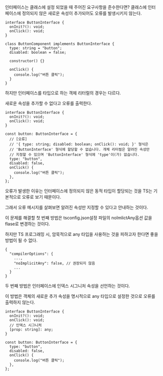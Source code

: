 인터페이스는 클래스에 설정 되었을 때 주어진 요구사항을 준수한다면? 클래스에 인터페이스에 정의되지 않은 새로운 속성이 추가되어도 오류를 발생시키지 않는다.

```tsx
interface ButtonInterface {
  onInit?(): void;
  onClick(): void;
}

class ButtonComponent implements ButtonInterface {
  type: string = "button";
  disabled: boolean = false;

  constructor() {}

  onClick() {
    console.log("버튼 클릭");
  }
}
```

하지만 인터페이스를 타입으로 하는 객체 리터럴의 경우는 다르다.

새로운 속성을 추가할 수 없다고 오류를 출력한다.

```tsx
interface ButtonInterface {
  onInit?(): void;
  onClick(): void;
}

const button: ButtonInterface = {
  // [오류]
  // '{ type: string; disabled: boolean; onClick(): void; }' 형식은
  // 'ButtonInterface' 형식에 할당할 수 없습니다. 개체 리터럴은 알려진 속성만
  // 지정할 수 있으며 'ButtonInterface' 형식에 'type'이(가) 없습니다.
  type: "button",
  disabled: false,
  onClick() {
    console.log("버튼 클릭");
  },
};
```

오류가 발생한 이유는 인터페이스에 정의되지 않은 동적 타입이 할당되는 것을 TS는 기본적으로 오류로 보기 때문이다.

그래서 오류 메시지를 살펴보면 알려진 속성만 지정할 수 있다고 안내하는 것이다.

이 문제를 해결할 첫 번째 방법은 tsconfig.json설정 파일의 noImlictAny옵션 값을 flase로 변경하는 것이다.

하지만 TS 프로그래밍 시, 암묵적으로 any 타입을 사용하는 것을 피하고자 한다면 좋을 방법이 될 수 없다.

```tsx
{
  "compilerOptions": {
    ...,
    "noImplicitAny": false, // 권장되지 않음
    ...
  }
}
```

두 번째 방법은 인터페이스에 인덱스 시그니처 속성을 선언하는 것이다.

이 방법은 객체의 새로운 추가 속성을 명시적으로 any 타입으로 설정한 것으로 오류를 출력하지 않는다.

```tsx
interface ButtonInterface {
  onInit?(): void;
  onClick(): void;
  // 인덱스 시그니처
  [prop: string]: any;
}

const button: ButtonInterface = {
  type: "button",
  disabled: false,
  onClick() {
    console.log("버튼 클릭");
  },
};
```
